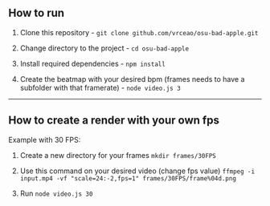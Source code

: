 
## How to run

1. Clone this repository - `git clone github.com/vrceao/osu-bad-apple.git`

2. Change directory to the project - `cd osu-bad-apple`

3. Install required dependencies - `npm install`

4. Create the beatmap with your desired bpm (frames needs to have a subfolder with that framerate) - `node video.js 3`

----------------------

## How to create a render with your own fps

Example with 30 FPS:

1. Create a new directory for your frames `mkdir frames/30FPS`

2. Use this command on your desired video (change fps value) `ffmpeg -i input.mp4 -vf "scale=24:-2,fps=1" frames/30FPS/frame%04d.png`

3. Run `node video.js 30`